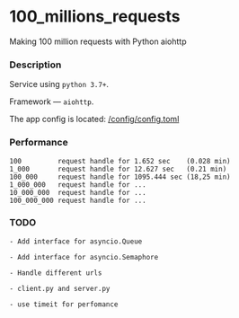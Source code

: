 # 100_millions_requests
Making 100 million requests with Python aiohttp

### Description

Service using ``python 3.7+``.

Framework — ``aiohttp``. 

The app config is located: [/config/config.toml](config/config.toml)

### Performance

    100         request handle for 1.652 sec    (0.028 min)
    1_000       request handle for 12.627 sec   (0.21 min)
    100_000     request handle for 1095.444 sec (18,25 min)
    1_000_000   request handle for ...
    10_000_000  request handle for ...
    100_000_000 request handle for ...

### TODO

    - Add interface for asyncio.Queue
    
    - Add interface for asyncio.Semaphore
    
    - Handle different urls
    
    - client.py and server.py
    
    - use timeit for perfomance
